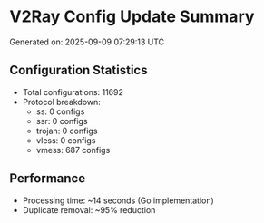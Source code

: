 # V2Ray Config Update Summary
Generated on: 2025-09-09 07:29:13 UTC

## Configuration Statistics
- Total configurations: 11692
- Protocol breakdown:
  - ss: 0 configs
  - ssr: 0 configs
  - trojan: 0 configs
  - vless: 0 configs
  - vmess: 687 configs

## Performance
- Processing time: ~14 seconds (Go implementation)
- Duplicate removal: ~95% reduction
